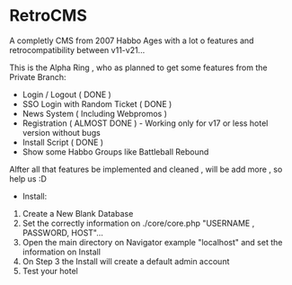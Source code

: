 # RetroCMS
A completly CMS from 2007 Habbo Ages with a lot o features and retrocompatibility between v11-v21...

This is the Alpha Ring , who as planned to get some features from the Private Branch:
  - Login / Logout ( DONE )
  - SSO Login with Random Ticket ( DONE ) 
  - News System ( Including Webpromos )
  - Registration ( ALMOST DONE ) - Working only for v17 or less hotel version without bugs
  - Install Script ( DONE )
  - Show some Habbo Groups like Battleball Rebound 
    
Alfter all that features be implemented and cleaned , will be add more , so help us :D


+ Install:
1) Create a New Blank Database 
2) Set the correctly information on ./core/core.php "USERNAME , PASSWORD, HOST"...
3) Open the main directory on Navigator example "localhost" and set the information on Install
4) On Step 3 the Install will create a default admin account
5) Test your hotel

  
